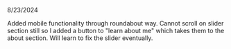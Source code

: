 8/23/2024

Added mobile functionality through roundabout way. Cannot scroll on slider section still so I added a button to "learn about me" which takes them to the about section. Will learn to fix the slider eventually.
